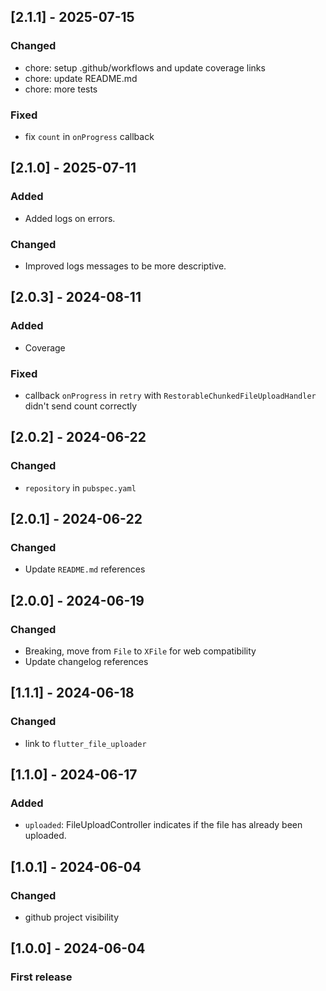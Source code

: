 ## [2.1.1] - 2025-07-15

### Changed

- chore: setup .github/workflows and update coverage links
- chore: update README.md
- chore: more tests

### Fixed

- fix `count` in `onProgress` callback

## [2.1.0] - 2025-07-11

### Added

- Added logs on errors.

### Changed

- Improved logs messages to be more descriptive.

## [2.0.3] - 2024-08-11

### Added

- Coverage

### Fixed

- callback `onProgress` in `retry` with `RestorableChunkedFileUploadHandler` didn't send count
  correctly

## [2.0.2] - 2024-06-22

### Changed

- `repository` in `pubspec.yaml`

## [2.0.1] - 2024-06-22

### Changed

- Update `README.md` references

## [2.0.0] - 2024-06-19

### Changed

- Breaking, move from `File` to `XFile` for web compatibility
- Update changelog references

## [1.1.1] - 2024-06-18

### Changed

- link to `flutter_file_uploader`

## [1.1.0] - 2024-06-17

### Added

- `uploaded`: FileUploadController indicates if the file has already been uploaded.

## [1.0.1] - 2024-06-04

### Changed

- github project visibility

## [1.0.0] - 2024-06-04

### First release
